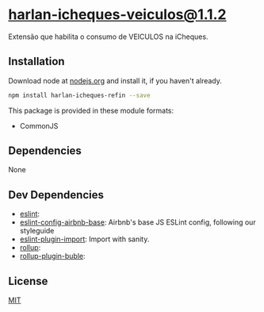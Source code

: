 # harlan-icheques-veiculos@1.1.2

Extensão que habilita o consumo de VEICULOS na iCheques.

## Installation
Download node at [nodejs.org](http://nodejs.org) and install it, if you haven't already.

```sh
npm install harlan-icheques-refin --save
```

This package is provided in these module formats:

- CommonJS

## Dependencies

None

## Dev Dependencies

- [eslint](): 
- [eslint-config-airbnb-base](https://github.com/airbnb/javascript): Airbnb's base JS ESLint config, following our styleguide
- [eslint-plugin-import](https://github.com/benmosher/eslint-plugin-import): Import with sanity.
- [rollup](): 
- [rollup-plugin-buble](): 

## License
[MIT](http://escolhaumalicenca.com.br/licencas/mit/)
